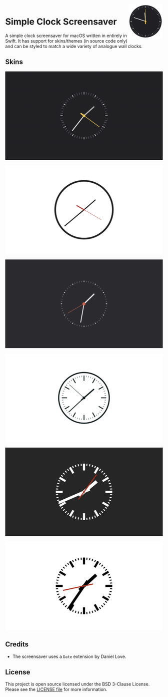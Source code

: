 <img src="icon.png" align="right" height="110"/>

# Simple Clock Screensaver

A simple clock screensaver for macOS written in entirely in Swift. It has support for skins/themes (in source code only) and can be styled to match a wide variety of analogue wall clocks.

## Skins

![Braun BN0032 Dark](images/BraunBN0032Dark.png)

![Five O'Clock](images/FiveOClock.png)

![Kundo Quartz Wecker](images/KundoQuartzRepetitionWestGermanyWecker.png)

![Seiko Standard KX308K](images/SeikoStandardKX308K.png)

![Swiss Railway Clock Dark](images/SwissRailwayClockDark.png)

![Swiss Railway Clock Light](images/SwissRailwayClockLight.png)

## Credits

- The screensaver uses a `Date` extension by Daniel Love.

## License

This project is open source licensed under the BSD 3-Clause License. Please see the [LICENSE file](LICENSE) for more information.